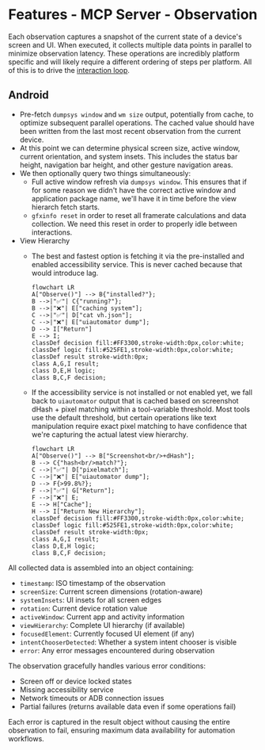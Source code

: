 # Features - MCP Server - Observation

Each observation captures a snapshot of the current state of a device's screen and UI. When executed, it
collects multiple data points in parallel to minimize observation latency. These operations are incredibly platform
specific and will likely require a different ordering of steps per platform. All of this is to drive the
[interaction loop](interaction-loop.md).

## Android

- Pre-fetch `dumpsys window` and `wm size` output, potentially from cache, to optimize subsequent parallel operations. The cached
value should have been written from the last most recent observation from the current device.
- At this point we can determine physical screen size, active window, current orientation, and system insets.
  This includes the status bar height, navigation bar height, and other gesture navigation areas.
- We then optionally query two things simultaneously:
  - Full active window refresh via `dumpsys window`. This ensures that if for some reason we didn't have the correct active window and application package name, we'll have it in time before the view hierarch fetch starts.
  - `gfxinfo reset` in order to reset all framerate calculations and data collection. We need this reset in order to
    properly idle between interactions.
- View Hierarchy
  - The best and fastest option is fetching it via the pre-installed and enabled accessibility service. This is never
    cached because that would introduce lag.

    ```mermaid
    flowchart LR
    A["Observe()"] --> B{"installed?"};
    B -->|"✅"| C{"running?"};
    B -->|"❌"| E["caching system"];
    C -->|"✅"| D["cat vh.json"];
    C -->|"❌"| E["uiautomator dump"];
    D --> I["Return"]
    E --> I;
    classDef decision fill:#FF3300,stroke-width:0px,color:white;
    classDef logic fill:#525FE1,stroke-width:0px,color:white;
    classDef result stroke-width:0px;
    class A,G,I result;
    class D,E,H logic;
    class B,C,F decision;
    ```

  - If the accessibility service is not installed or not enabled yet, we fall back to `uiautomator` output that is
    cached based on screenshot dHash + pixel matching within a tool-variable threshold. Most tools use the default
    threshold, but certain operations like text manipulation require exact pixel matching to have confidence that we're
    capturing the actual latest view hierarchy.

    ```mermaid
    flowchart LR
    A["Observe()"] --> B["Screenshot<br/>+dHash"];
    B --> C{"hash<br/>match?"};
    C -->|"✅"| D["pixelmatch"];
    C -->|"❌"| E["uiautomator dump"];
    D --> F{>99.8%?};
    F -->|"✅"| G["Return"];
    F -->|"❌"| E;
    E --> H["Cache"];
    H --> I["Return New Hierarchy"];
    classDef decision fill:#FF3300,stroke-width:0px,color:white;
    classDef logic fill:#525FE1,stroke-width:0px,color:white;
    classDef result stroke-width:0px;
    class A,G,I result;
    class D,E,H logic;
    class B,C,F decision;
    ```

All collected data is assembled into an object containing:

- `timestamp`: ISO timestamp of the observation
- `screenSize`: Current screen dimensions (rotation-aware)
- `systemInsets`: UI insets for all screen edges
- `rotation`: Current device rotation value
- `activeWindow`: Current app and activity information
- `viewHierarchy`: Complete UI hierarchy (if available)
- `focusedElement`: Currently focused UI element (if any)
- `intentChooserDetected`: Whether a system intent chooser is visible
- `error`: Any error messages encountered during observation

The observation gracefully handles various error conditions:

- Screen off or device locked states
- Missing accessibility service
- Network timeouts or ADB connection issues
- Partial failures (returns available data even if some operations fail)

Each error is captured in the result object without causing the entire observation to fail, ensuring maximum data
availability for automation workflows.

